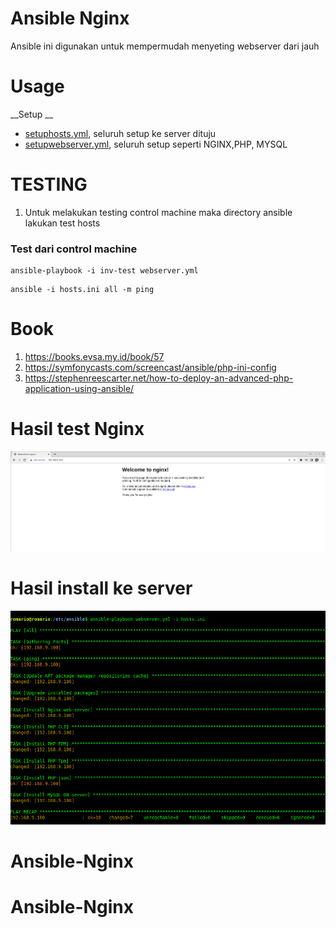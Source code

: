 # Ansible Nginx

Ansible ini digunakan untuk mempermudah menyeting webserver dari jauh

# Usage

__Setup __
- [setuphosts.yml](hosts.yml), seluruh setup ke server dituju
- [setupwebserver.yml](webserver.yml), seluruh setup seperti NGINX,PHP, MYSQL

# TESTING

1. Untuk melakukan testing control machine maka directory ansible lakukan test hosts

### Test dari control machine
```cli
ansible-playbook -i inv-test webserver.yml
```
```cli
ansible -i hosts.ini all -m ping
```
# Book

1. https://books.evsa.my.id/book/57 
2. https://symfonycasts.com/screencast/ansible/php-ini-config
3. https://stephenreescarter.net/how-to-deploy-an-advanced-php-application-using-ansible/



# Hasil test Nginx
![all](all/Nginx.png)

# Hasil install ke server
![all](all/webserver.png)



# Ansible-Nginx
# Ansible-Nginx

